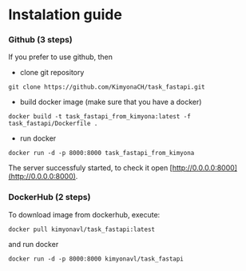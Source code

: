 # Instalation guide


### Github (3 steps)
If you prefer to use github, then
- clone git repository
```
git clone https://github.com/KimyonaCH/task_fastapi.git
```
- build docker image (make sure that you have a docker)
```
docker build -t task_fastapi_from_kimyona:latest -f task_fastapi/Dockerfile .
```
- run docker
```
docker run -d -p 8000:8000 task_fastapi_from_kimyona
```
The server successfuly started, to check it open [http://0.0.0.0:8000](http://0.0.0.0:8000).

### DockerHub (2 steps)
To download image from dockerhub, execute:
```
docker pull kimyonavl/task_fastapi:latest
```
and run docker
```
docker run -d -p 8000:8000 kimyonavl/task_fastapi
```
